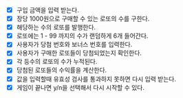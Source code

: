 - [x] 구입 금액을 입력 받는다.
- [x] 장당 1000원으로 구매할 수 있는 로또의 수를 구한다.
- [x] 해당하는 수의 로또를 발행한다.
- [x] 로또에는 1 - 99 까지의 수가 랜덤하게 6개 들어간다.
- [x] 사용자가 당첨 번호와 보너스 번호를 입력한다.
- [x] 사용자가 구매한 로또들이 당첨되었는지 확인한다.
- [x] 각 등수의 로또의 수가 누적된다.
- [x] 당첨된 로또들의 수익률을 계산한다.
- [x] 값을 입력할때 유효성 검사를 통과하지 못하면 다시 입력 받는다.
- [x] 게임이 끝나면 y/n을 선택해서 다시 시작할 수 있다.
